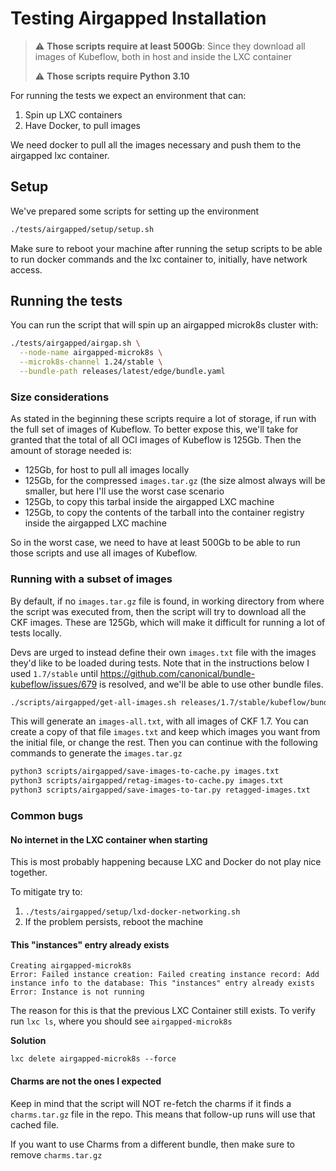 # Testing Airgapped Installation
> :warning: **Those scripts require at least 500Gb**: Since they download all images of Kubeflow, both in host and inside the LXC container
>
> :warning: **Those scripts require Python 3.10**

For running the tests we expect an environment that can:
1. Spin up LXC containers
2. Have Docker, to pull images

We need docker to pull all the images necessary and push them to the airgapped
lxc container.

## Setup

We've prepared some scripts for setting up the environment
```bash
./tests/airgapped/setup/setup.sh
```

Make sure to reboot your machine after running the setup scripts to be able to
run docker commands and the lxc container to, initially, have network access.

## Running the tests

You can run the script that will spin up an airgapped microk8s cluster with:

```bash
./tests/airgapped/airgap.sh \
  --node-name airgapped-microk8s \
  --microk8s-channel 1.24/stable \
  --bundle-path releases/latest/edge/bundle.yaml
```

### Size considerations

As stated in the beginning these scripts require a lot of storage, if run with
the full set of images of Kubeflow. To better expose this, we'll take for
granted that the total of all OCI images of Kubeflow is 125Gb. Then the amount
of storage needed is:
- 125Gb, for host to pull all images locally
- 125Gb, for the compressed `images.tar.gz` (the size almost always will be
  smaller, but here I'll use the worst case scenario
- 125Gb, to copy this tarbal inside the airgapped LXC machine
- 125Gb, to copy the contents of the tarball into the container registry inside
  the airgapped LXC machine

So in the worst case, we need to have at least 500Gb to be able to run those
scripts and use all images of Kubeflow.

### Running with a subset of images

By default, if no `images.tar.gz` file is found, in working directory from where
the script was executed from, then the script will try to download
all the CKF images. These are 125Gb, which will make it difficult for running a
lot of tests locally.

Devs are urged to instead define their own `images.txt` file with the images
they'd like to be loaded during tests. Note that in the instructions below I
used `1.7/stable` until https://github.com/canonical/bundle-kubeflow/issues/679
is resolved, and we'll be able to use other bundle files.

```bash
./scripts/airgapped/get-all-images.sh releases/1.7/stable/kubeflow/bundle.yaml > images-all.txt
```

This will generate an `images-all.txt`, with all images of CKF 1.7. You can
create a copy of that file `images.txt` and keep which images you want from
the initial file, or change the rest. Then you can continue with the following
commands to generate the `images.tar.gz`

```bash
python3 scripts/airgapped/save-images-to-cache.py images.txt
python3 scripts/airgapped/retag-images-to-cache.py images.txt
python3 scripts/airgapped/save-images-to-tar.py retagged-images.txt
```


### Common bugs

#### No internet in the LXC container when starting

This is most probably happening because LXC and Docker do not play nice together.

To mitigate try to:
1. `./tests/airgapped/setup/lxd-docker-networking.sh`
2. If the problem persists, reboot the machine


#### This "instances" entry already exists
```
Creating airgapped-microk8s
Error: Failed instance creation: Failed creating instance record: Add instance info to the database: This "instances" entry already exists
Error: Instance is not running
```

The reason for this is that the previous LXC Container still exists. To verify run `lxc ls`, where you should see `airgapped-microk8s`

**Solution**
```
lxc delete airgapped-microk8s --force
```

#### Charms are not the ones I expected

Keep in mind that the script will NOT re-fetch the charms if it finds a
`charms.tar.gz` file in the repo. This means that follow-up runs will use
that cached file.

If you want to use Charms from a different bundle, then make sure to remove
`charms.tar.gz`

